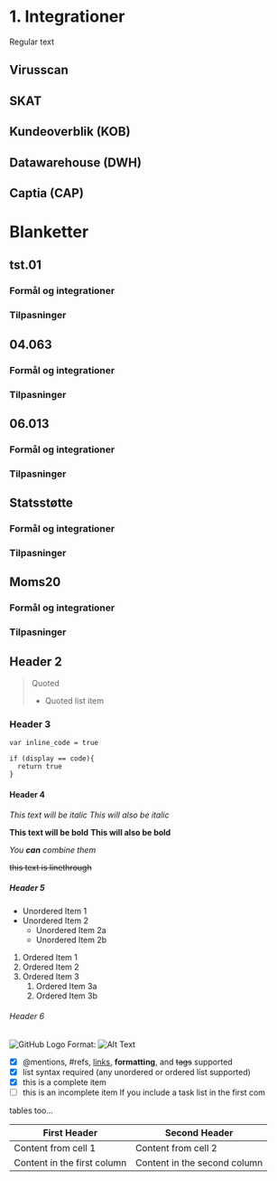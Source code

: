 # 1. Integrationer
Regular text

## Virusscan
## SKAT
## Kundeoverblik (KOB)
## Datawarehouse (DWH)
## Captia (CAP)



# Blanketter
## tst.01
### Formål og integrationer
### Tilpasninger

## 04.063
### Formål og integrationer
### Tilpasninger

## 06.013
### Formål og integrationer
### Tilpasninger

## Statsstøtte
### Formål og integrationer
### Tilpasninger

## Moms20
### Formål og integrationer
### Tilpasninger









## Header 2
> Quoted
> - Quoted list item

### Header 3
`var inline_code = true`

```
if (display == code){
  return true
}
```

#### Header 4
*This text will be italic*
_This will also be italic_

**This text will be bold**
__This will also be bold__

_You **can** combine them_

~~this text is linethrough~~

##### Header 5
* Unordered Item 1
* Unordered Item 2
  * Unordered Item 2a
  * Unordered Item 2b

1. Ordered Item 1
1. Ordered Item 2
1. Ordered Item 3
   1. Ordered Item 3a
   1. Ordered Item 3b

###### Header 6
![GitHub Logo](/images/logo.png)
Format: ![Alt Text](url)

- [x] @mentions, #refs, [links](), **formatting**, and <del>tags</del> supported
- [x] list syntax required (any unordered or ordered list supported)
- [x] this is a complete item
- [ ] this is an incomplete item
If you include a task list in the first com

tables too...

First Header | Second Header
------------ | -------------
Content from cell 1 | Content from cell 2
Content in the first column | Content in the second column

